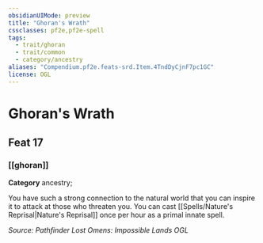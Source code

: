 ```yaml
---
obsidianUIMode: preview
title: "Ghoran's Wrath"
cssclasses: pf2e,pf2e-spell
tags:
  - trait/ghoran
  - trait/common
  - category/ancestry
aliases: "Compendium.pf2e.feats-srd.Item.4TndDyCjnF7pc1GC"
license: OGL
---
```

# Ghoran's Wrath
## Feat 17
### [[ghoran]]

**Category** ancestry; 




You have such a strong connection to the natural world that you can inspire it to attack at those who threaten you. You can cast [[Spells/Nature's Reprisal|Nature's Reprisal]] once per hour as a primal innate spell.

*Source: Pathfinder Lost Omens: Impossible Lands*
*OGL*